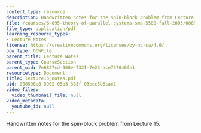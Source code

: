 ```yaml
---
content_type: resource
description: Handwritten notes for the spin-block problem from Lecture 15.
file: /courses/6-895-theory-of-parallel-systems-sma-5509-fall-2003/000598e8590205b3383f03ecc5b6cae2_lecture15_notes.pdf
file_type: application/pdf
learning_resource_types:
- Lecture Notes
license: https://creativecommons.org/licenses/by-nc-sa/4.0/
ocw_type: OCWFile
parent_title: Lecture Notes
parent_type: CourseSection
parent_uid: 7e6827cd-960e-7321-7e23-ace737046fe1
resourcetype: Document
title: lecture15_notes.pdf
uid: 000598e8-5902-05b3-383f-03ecc5b6cae2
video_files:
  video_thumbnail_file: null
video_metadata:
  youtube_id: null
---
```

Handwritten notes for the spin-block problem from Lecture 15.